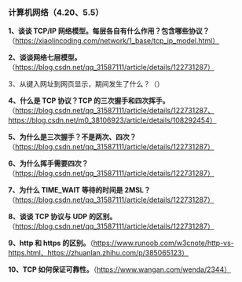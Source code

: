 ### 计算机网络（4.20、5.5）

**1、谈谈 TCP/IP 网络模型。每层各自有什么作用？包含哪些协议？**（https://xiaolincoding.com/network/1_base/tcp_ip_model.html）

**2、谈谈网络七层模型。**（https://blog.csdn.net/qq_31587111/article/details/122731287）

3、从键入网址到网页显示，期间发生了什么？（）

**4、什么是 TCP 协议？TCP 的三次握手和四次挥手。**（https://blog.csdn.net/qq_31587111/article/details/122731287、https://blog.csdn.net/m0_38106923/article/details/108292454）

**5、为什么是三次握手？不是两次、四次？**（https://blog.csdn.net/qq_31587111/article/details/122731287）

**6、为什么挥手需要四次？**（https://blog.csdn.net/qq_31587111/article/details/122731287）

**7、为什么 TIME_WAIT 等待的时间是 2MSL？**（https://blog.csdn.net/qq_31587111/article/details/122731287）

**8、谈谈 TCP 协议与 UDP 的区别。**（https://blog.csdn.net/qq_31587111/article/details/122731287）

**9、http 和 https 的区别。**（https://www.runoob.com/w3cnote/http-vs-https.html、https://zhuanlan.zhihu.com/p/385065123）

**10、TCP 如何保证可靠性。**（https://www.wangan.com/wenda/2344）